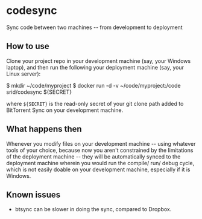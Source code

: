 codesync
========

Sync code between two machines -- from development to deployment

How to use
----------

Clone your project repo in your development machine (say, your Windows
laptop), and then run the following your deployment machine (say, your
Linux server):

  $ mkdir ~/code/myproject
  $ docker run -d -v ~/code/myproject:/code srid/codesync ${SECRET}

where `${SECRET}` is the read-only secret of your git clone path added
to BitTorrent Sync on your development machine.

What happens then
-----------------

Whenever you modify files on your development machine -- using
whatever tools of your choice, because now you aren't constrained by
the limitations of the deployment machine -- they will be
automatically synced to the deployment machine wherein you would run
the compile/ run/ debug cycle, which is not easily doable on your
development machine, especially if it is Windows.

Known issues
------------

* btsync can be slower in doing the sync, compared to Dropbox.